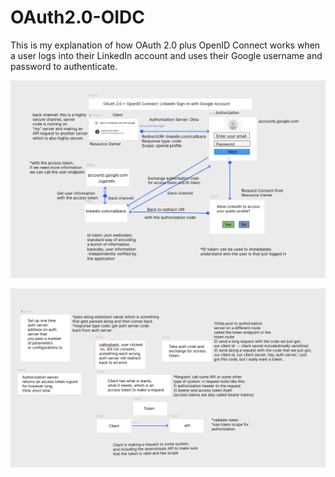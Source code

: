 # OAuth2.0-OIDC
This is my explanation of how OAuth 2.0 plus OpenID Connect works when a user logs into their LinkedIn account and uses their Google username and password to authenticate.

![Diagram of OAuth 2.0 + OpenID Connect](https://github.com/SupriyaY/OAuth2.0-OIDC/blob/master/oauth%2Boidc.png)

![Explanation of User Authentication/Authorization](https://github.com/SupriyaY/OAuth2.0-OIDC/blob/master/notes.png)
